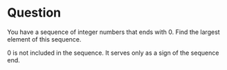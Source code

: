 # Question

You have a sequence of integer numbers that ends with 0. Find the largest element of this sequence.

0 is not included in the sequence. It serves only as a sign of the sequence end.
